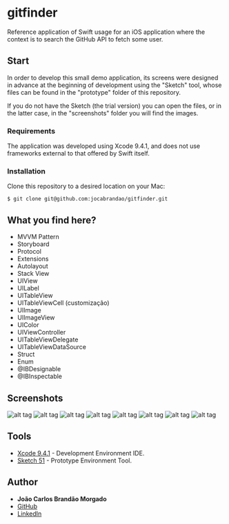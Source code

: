 # gitfinder
Reference application of Swift usage for an iOS application where the context is to search the GitHub API to fetch some user.

## Start

In order to develop this small demo application, its screens were designed in advance at the beginning of development using the "Sketch" tool, whose files can be found in the "prototype" folder of this repository.

If you do not have the Sketch (the trial version) you can open the files, or in the latter case, in the "screenshots" folder you will find the images.

### Requirements

The application was developed using Xcode 9.4.1, and does not use frameworks external to that offered by Swift itself.

### Installation

Clone this repository to a desired location on your Mac:

```
$ git clone git@github.com:jocabrandao/gitfinder.git
```

## What you find here?

 - MVVM Pattern
 - Storyboard
 - Protocol
 - Extensions
 - Autolayout
 - Stack View
 - UIView
 - UILabel
 - UITableView
 - UITableViewCell (customização)
 - UIImage
 - UIImageView
 - UIColor
 - UIViewController
 - UITableViewDelegate
 - UITableViewDataSource
 - Struct
 - Enum
 - @IBDesignable
 - @IBInspectable

## Screenshots
![alt tag](screenshots/screen1.png)
![alt tag](screenshots/screen2.png)
![alt tag](screenshots/screen3.png)
![alt tag](screenshots/screen4.png)
![alt tag](screenshots/screen5.png)
![alt tag](screenshots/screen6.png)
![alt tag](screenshots/screen7.png)
![alt tag](screenshots/screen8.png)

## Tools

* [Xcode 9.4.1](https://developer.apple.com/xcode/) - Development Environment IDE.
* [Sketch 51](https://www.sketchapp.com/) - Prototype Environment Tool.

## Author

* **João Carlos Brandão Morgado**
* [GitHub](https://github.com/jocabrandao)
* [LinkedIn](https://www.linkedin.com/in/jcbrandao/)
